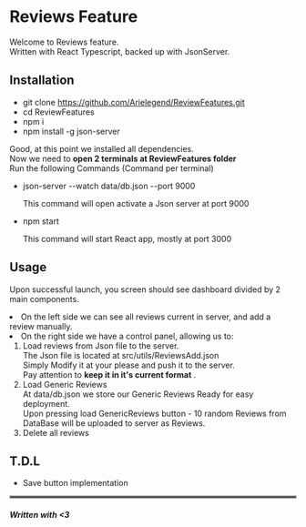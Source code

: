 # Reviews Feature

<p>
Welcome to Reviews feature.
<br/>
Written with React Typescript, backed up with JsonServer.
</p>

## Installation

- git clone https://github.com/Arielegend/ReviewFeatures.git
- cd ReviewFeatures
- npm i
- npm install -g json-server

<p>
Good, at this point we installed all dependencies. 
<br/>
Now we need to <b> open 2 terminals at ReviewFeatures folder </b>
<br/>
Run the following Commands (Command per terminal)
</p>
<ul>
    <li>
        json-server --watch data/db.json --port 9000
        <p>This command will open activate a Json server at port 9000</p>
    </li>
    <li>
        npm start
        <p>This command will start React app, mostly at port 3000</p>
   </li>

</ul>

## Usage
<p>
Upon successful launch, you screen should see dashboard divided by 2 main components. 
</p>
<li>On the left side we can see all reviews current in server, and add a review manually.</li>
<li>On the right side we have a control panel, allowing us to:
<ol>
<li>Load reviews from Json file to the server. 
<br/>
The Json file is located at src/utils/ReviewsAdd.json
<br/>
Simply Modify it at your please and push it to the server. 
<br/>
Pay attention to <b>keep it in it's current format </b>.
</li>
<li>Load Generic Reviews
<br/>
At data/db.json we store our Generic Reviews Ready for easy deployment.
<br/>
Upon pressing load GenericReviews button - 10 random Reviews from DataBase will be uploaded to server as Reviews.</li>
<li>Delete all reviews </li>
</ol>
</li>



## T.D.L
* Save button implementation

<hr style="border:2px solid gray"> </hr>

##### Written with <3




